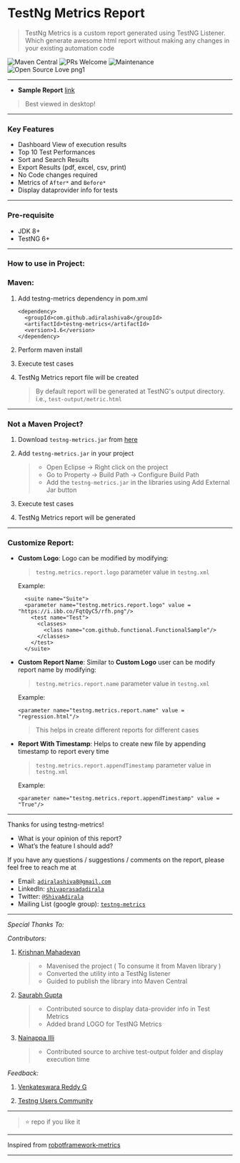 # TestNg Metrics Report

 > TestNg Metrics is a custom report generated using TestNG Listener. Which generate awesome html report without making any changes in your existing automation code

![Maven Central](https://img.shields.io/maven-central/v/com.github.adiralashiva8/testng-metrics.svg?label=Maven%20Central)
![PRs Welcome](https://img.shields.io/badge/PRs-welcome-brightgreen.svg?style=flat-square)
![Maintenance](https://img.shields.io/badge/Maintained%3F-yes-green.svg)
![Open Source Love png1](https://badges.frapsoft.com/os/v1/open-source.png?v=103)

---

  - __Sample Report__ [link](https://testng-metrics.netlify.com/)
  > Best viewed in desktop!

---

### Key Features

 - Dashboard View of execution results
 - Top 10 Test Performances
 - Sort and Search Results
 - Export Results (pdf, excel, csv, print)
 - No Code changes required
 - Metrics of `After*` and `Before*`
 - Display dataprovider info for tests

---

### Pre-requisite

 - JDK 8+
 - TestNG 6+

---

### How to use in Project:

### Maven:

1. Add testng-metrics dependency in pom.xml
   ```
   <dependency>
     <groupId>com.github.adiralashiva8</groupId>
     <artifactId>testng-metrics</artifactId>
     <version>1.6</version>
   </dependency>
   ```
2. Perform maven install

3. Execute test cases

4. TestNg Metrics report file will be created
   > By default report will be generated at TestNG's output directory. i.e., `test-output/metric.html`

---

### Not a Maven Project?

1. Download `testng-metrics.jar` from [here](http://central.maven.org/maven2/com/github/adiralashiva8/testng-metrics/1.5/testng-metrics-1.5.jar)

2. Add `testng-metrics.jar` in your project
   > - Open Eclipse → Right click on the project
   > - Go to Property → Build Path → Configure Build Path
   > - Add the `testng-metrics.jar` in the libraries using Add External Jar button

3. Execute test cases

4. TestNg Metrics report will be generated

---

### Customize Report:

 - __Custom Logo__: Logo can be modified by modifying:

   > `testng.metrics.report.logo` parameter value in `testng.xml`

    Example:
    ```
      <suite name="Suite">
      <parameter name="testng.metrics.report.logo" value = "https://i.ibb.co/FqtQyC5/rfh.png"/>
        <test name="Test">
          <classes>
            <class name="com.github.functional.FunctionalSample"/>
          </classes>
        </test>
      </suite>
    ```


 - __Custom Report Name__: Similar to __Custom Logo__ user can be modify report name by modifying:

   > `testng.metrics.report.name` parameter value in `testng.xml`

    Example:
    ```
    <parameter name="testng.metrics.report.name" value = "regression.html"/>
    ```
    > This helps in create different reports for different cases


 - __Report With Timestamp__: Helps to create new file by appending timestamp to report every time

   > `testng.metrics.report.appendTimestamp` parameter value in `testng.xml`

     Example:
     ```
     <parameter name="testng.metrics.report.appendTimestamp" value = "True"/>
     ```

---

Thanks for using testng-metrics!

 - What is your opinion of this report?
 - What’s the feature I should add?

If you have any questions / suggestions / comments on the report, please feel free to reach me at

 - Email: <a href="mailto:adiralashiva8@gmail.com?Subject=Testng%20Metrics" target="_blank">`adiralashiva8@gmail.com`</a> 
 - LinkedIn: <a href="https://www.linkedin.com/in/shivaprasadadirala/" target="_blank">`shivaprasadadirala`</a>
 - Twitter: <a href="https://twitter.com/ShivaAdirala" target="_blank">`@ShivaAdirala`</a>
 - Mailing List (google group): <a href="https://groups.google.com/forum/embed/?place=forum/testng-metrics" target="_blank">`testng-metrics`</a>

---

*Special Thanks To:*

*Contributors:*

1. [Krishnan Mahadevan](https://www.linkedin.com/in/krmahadevan/)
    > - Mavenised the project ( To consume it from Maven library )
    > - Converted the utility into a TestNg listener
    > - Guided to publish the library into Maven Central

2. [Saurabh Gupta](https://www.linkedin.com/in/saurabh-gupta-24769929/)
    > - Contributed source to display data-provider info in Test Metrics
    > - Added brand LOGO for TestNG Metrics

3. [Nainappa Illi](https://www.linkedin.com/in/nainappa-illi-97673231/)
    > - Contributed source to archive test-output folder and display execution time

*Feedback:*

1. [Venkateswara Reddy G](https://www.linkedin.com/in/gvreddyreddy/)

2. [Testng Users Community](https://groups.google.com/forum/#!forum/testng-users)

---

  > :star: repo if you like it

---

Inspired from [robotframework-metrics](https://github.com/adiralashiva8/robotframework-metrics)

---
